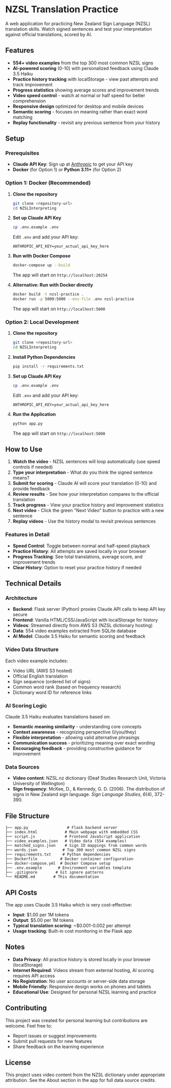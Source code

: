 # NZSL Translation Practice

A web application for practicing New Zealand Sign Language (NZSL) translation skills. Watch signed sentences and test your interpretation against official translations, scored by AI.

## Features

- **554+ video examples** from the top 300 most common NZSL signs
- **AI-powered scoring** (0-10) with personalized feedback using Claude 3.5 Haiku
- **Practice history tracking** with localStorage - view past attempts and track improvement
- **Progress statistics** showing average scores and improvement trends
- **Video speed control** - watch at normal or half speed for better comprehension
- **Responsive design** optimized for desktop and mobile devices
- **Semantic scoring** - focuses on meaning rather than exact word matching
- **Replay functionality** - revisit any previous sentence from your history

## Setup

### Prerequisites

- **Claude API Key**: Sign up at [Anthropic](https://console.anthropic.com/) to get your API key
- **Docker** (for Option 1) or **Python 3.11+** (for Option 2)

### Option 1: Docker (Recommended)

1. **Clone the repository**
   ```bash
   git clone <repository-url>
   cd NZSLInterpreting
   ```

2. **Set up Claude API Key**
   ```bash
   cp .env.example .env
   ```
   Edit `.env` and add your API key:
   ```
   ANTHROPIC_API_KEY=your_actual_api_key_here
   ```

3. **Run with Docker Compose**
   ```bash
   docker-compose up --build
   ```
   The app will start on `http://localhost:20254`

4. **Alternative: Run with Docker directly**
   ```bash
   docker build -t nzsl-practice .
   docker run -p 5000:5000 --env-file .env nzsl-practice
   ```
   The app will start on `http://localhost:5000`

### Option 2: Local Development

1. **Clone the repository**
   ```bash
   git clone <repository-url>
   cd NZSLInterpreting
   ```

2. **Install Python Dependencies**
   ```bash
   pip install -r requirements.txt
   ```

3. **Set up Claude API Key**
   ```bash
   cp .env.example .env
   ```
   Edit `.env` and add your API key:
   ```
   ANTHROPIC_API_KEY=your_actual_api_key_here
   ```

4. **Run the Application**
   ```bash
   python app.py
   ```
   The app will start on `http://localhost:5000`

## How to Use

1. **Watch the video** - NZSL sentences will loop automatically (use speed controls if needed)
2. **Type your interpretation** - What do you think the signed sentence means?
3. **Submit for scoring** - Claude AI will score your translation (0-10) and provide feedback
4. **Review results** - See how your interpretation compares to the official translation
5. **Track progress** - View your practice history and improvement statistics
6. **Next video** - Click the green "Next Video" button to practice with a new sentence
7. **Replay videos** - Use the history modal to revisit previous sentences

### Features in Detail

- **Speed Control**: Toggle between normal and half-speed playback
- **Practice History**: All attempts are saved locally in your browser
- **Progress Tracking**: See total translations, average score, and improvement trends
- **Clear History**: Option to reset your practice history if needed

## Technical Details

### Architecture
- **Backend**: Flask server (Python) proxies Claude API calls to keep API key secure
- **Frontend**: Vanilla HTML/CSS/JavaScript with localStorage for history
- **Videos**: Streamed directly from AWS S3 (NZSL dictionary hosting)
- **Data**: 554 video examples extracted from SQLite database
- **AI Model**: Claude 3.5 Haiku for semantic scoring and feedback

### Video Data Structure
Each video example includes:
- Video URL (AWS S3 hosted)
- Official English translation
- Sign sequence (ordered list of signs)
- Common word rank (based on frequency research)
- Dictionary word ID for reference links

### AI Scoring Logic
Claude 3.5 Haiku evaluates translations based on:
- **Semantic meaning similarity** - understanding core concepts
- **Context awareness** - recognizing perspective (I/you/they)
- **Flexible interpretation** - allowing valid alternative phrasings
- **Communication success** - prioritizing meaning over exact wording
- **Encouraging feedback** - providing constructive guidance for improvement

### Data Sources
- **Video content**: NZSL.nz dictionary (Deaf Studies Research Unit, Victoria University of Wellington)
- **Sign frequency**: McKee, D., & Kennedy, G. D. (2006). The distribution of signs in New Zealand sign language. *Sign Language Studies*, *6*(4), 372-390.

## File Structure

```
├── app.py                 # Flask backend server
├── index.html            # Main webpage with embedded CSS
├── script.js             # Frontend JavaScript application
├── video_examples.json   # Video data (554 examples)
├── matched_signs.json    # Sign ID mappings from common words
├── words.json           # Top 300 most common NZSL signs
├── requirements.txt     # Python dependencies
├── Dockerfile          # Docker container configuration
├── docker-compose.yml  # Docker Compose setup
├── .env.example       # Environment variables template
├── .gitignore        # Git ignore patterns
└── README.md        # This documentation
```

## API Costs

The app uses Claude 3.5 Haiku which is very cost-effective:
- **Input**: $1.00 per 1M tokens
- **Output**: $5.00 per 1M tokens
- **Typical translation scoring**: ~$0.001-0.002 per attempt
- **Usage tracking**: Built-in cost monitoring in the Flask app

## Notes

- **Data Privacy**: All practice history is stored locally in your browser (localStorage)
- **Internet Required**: Videos stream from external hosting, AI scoring requires API access
- **No Registration**: No user accounts or server-side data storage
- **Mobile Friendly**: Responsive design works on phones and tablets
- **Educational Use**: Designed for personal NZSL learning and practice

## Contributing

This project was created for personal learning but contributions are welcome. Feel free to:
- Report issues or suggest improvements
- Submit pull requests for new features
- Share feedback on the learning experience

## License

This project uses video content from the NZSL dictionary under appropriate attribution. See the About section in the app for full data source credits.